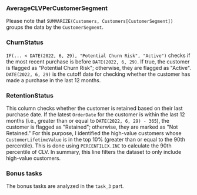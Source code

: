 ### AverageCLVPerCustomerSegment
Please note that `SUMMARIZE(Customers, Customers[CustomerSegment])` groups the data by the `CustomerSegment`.

### ChurnStatus
`IF(... < DATE(2022, 6, 29), "Potential Churn Risk", "Active")` checks if the most recent purchase is before `DATE(2022, 6, 29)`. 
If true, the customer is flagged as "Potential Churn Risk"; otherwise, they are flagged as "Active". `DATE(2022, 6, 29)` is the cutoff date for checking whether the customer has made a purchase in the last 12 months.

### RetentionStatus
This column checks whether the customer is retained based on their last purchase date. If the latest `OrderDate`
for the customer is within the last 12 months
(i.e., greater than or equal to `DATE(2022, 6, 29) - 365`), the customer is flagged as "Retained"; otherwise, they are marked as "Not Retained."
For this purpose, I identified the high-value customers whose `CustomerLifetimeValue` is in the top 10% (greater than or equal to the 90th percentile).
This is done using `PERCENTILEX.INC` to calculate the 90th percentile of CLV.
In summary, this line filters the dataset to only include high-value customers.

### Bonus tasks
The bonus tasks are analyzed in the `task_3` part.
